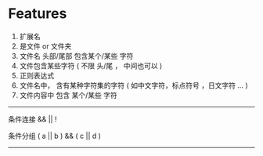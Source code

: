 # Features 

1. 扩展名
1. 是文件 or 文件夹
1. 文件名 头部/尾部 包含某个/某些 字符
1. 文件包含某些字符 ( 不限 头/尾 ， 中间也可以 )
1. 正则表达式
1. 文件名中， 含有某种字符集的字符 ( 如中文字符，标点符号 ，日文字符 ... )
1. 文件内容中 包含 某个/某些 字符

----------------------------------------------------------------------------------------------------

条件连接  &&   ||   !

条件分组  ( a || b ) && ( c || d )

----------------------------------------------------------------------------------------------------
